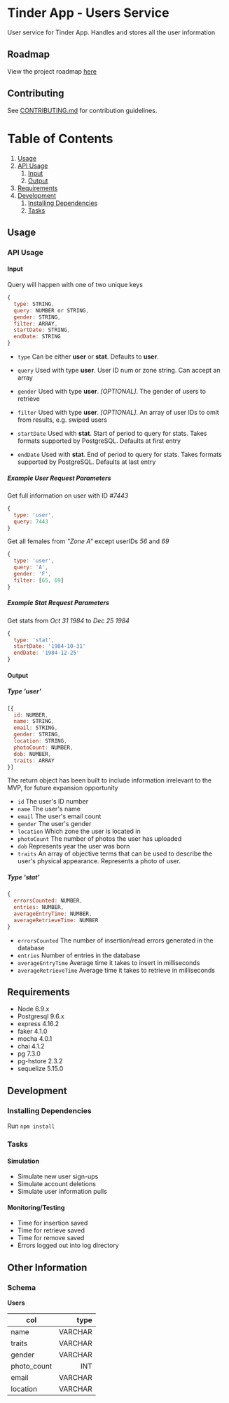 # Tinder App - Users Service

User service for Tinder App. Handles and stores all the user information

## Roadmap

View the project roadmap [here](https://drive.google.com/open?id=1kAPJHYxOglYTeN3WJslR1_gGNFUneNer6oveAjPyoFA)

## Contributing

See [CONTRIBUTING.md](CONTRIBUTING.md) for contribution guidelines.

# Table of Contents

1. [Usage](#Usage)
1. [API Usage](#api-usage)
    1. [Input](#input)
    1. [Output](#output)
1. [Requirements](#requirements)
1. [Development](#development)
    1. [Installing Dependencies](#installing-dependencies)
    1. [Tasks](#tasks)

## Usage

### API Usage

#### Input

Query will happen with one of two unique keys

```javascript
{
  type: STRING,
  query: NUMBER or STRING,
  gender: STRING,
  filter: ARRAY,
  startDate: STRING,
  endDate: STRING
}
```

- `type` Can be either __user__ or __stat__. Defaults to __user__.
- `query` Used with type __user__. User ID num or zone string. Can accept an array
- `gender` Used with type __user__. _[OPTIONAL]_. The gender of users to retrieve
- `filter` Used with type __user__. _[OPTIONAL]_. An array of user IDs to omit from results, e.g. swiped users

- `startDate` Used with __stat__. Start of period to query for stats. Takes formats supported by PostgreSQL. Defaults at first entry
- `endDate` Used with __stat__. End of period to query for stats. Takes formats supported by PostgreSQL. Defaults at last entry

##### Example User Request Parameters

Get full information on user with ID _#7443_
```javascript
{
  type: 'user',
  query: 7443
}
```

Get all females from _"Zone A"_ except userIDs _56_ and _69_
```javascript
{
  type: 'user',
  query: 'A',
  gender: 'F',
  filter: [65, 69]
}
```

##### Example Stat Request Parameters

Get stats from _Oct 31 1984_ to _Dec 25 1984_
```javascript
{
  type: 'stat',
  startDate: '1984-10-31'
  endDate: '1984-12-25'
}
```

#### Output

##### Type 'user'
```javascript
[{
  id: NUMBER,
  name: STRING,
  email: STRING,
  gender: STRING,
  location: STRING,
  photoCount: NUMBER,
  dob: NUMBER,
  traits: ARRAY
}]
```

The return object has been built to include information irrelevant to the MVP, for future expansion opportunity

- `id` The user's ID number
- `name` The user's name
- `email` The user's email count
- `gender` The user's gender
- `location` Which zone the user is located in
- `photoCount` The number of photos the user has uploaded
- `dob` Represents year the user was born
- `traits` An array of objective terms that can be used to describe the user's physical appearance. Represents a photo of user.

##### Type 'stat'

```javascript
{
  errorsCounted: NUMBER,
  entries: NUMBER,
  averageEntryTime: NUMBER,
  averageRetrieveTime: NUMBER
}
```

- `errorsCounted` The number of insertion/read errors generated in the database
- `entries` Number of entries in the database
- `averageEntryTime` Average time it takes to insert in milliseconds
- `averageRetrieveTime` Average time it takes to retrieve in milliseconds

## Requirements

- Node 6.9.x
- Postgresql 9.6.x
- express 4.16.2
- faker 4.1.0
- mocha 4.0.1
- chai 4.1.2
- pg 7.3.0
- pg-hstore 2.3.2
- sequelize 5.15.0

## Development
### Installing Dependencies
Run `npm install`

### Tasks

#### Simulation

- Simulate new user sign-ups
- Simulate account deletions
- Simulate user information pulls

#### Monitoring/Testing

- Time for insertion saved
- Time for retrieve saved
- Time for remove saved
- Errors logged out into log directory


## Other Information

### Schema

__Users__

| col | type |
| ----- | -----:|
| name | VARCHAR |
| traits | VARCHAR |
| gender | VARCHAR |
| photo_count | INT |
| email | VARCHAR |
| location | VARCHAR |
